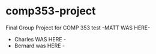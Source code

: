 # comp353-project
Final Group Project for COMP 353
test
-MATT WAS HERE-
- Charles WAS HERE -
- Bernard was HERE -
